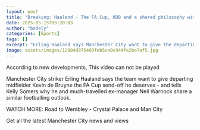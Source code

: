 ```yaml
---
layout: post
title: "Breaking: Haaland - The FA Cup, KDB and a shared philosophy with Warnock"
date: 2025-05-15T05:20:03
author: "badely"
categories: [Sports]
tags: []
excerpt: "Erling Haaland says Manchester City want to give the departing Kevin de Bruyne the FA Cup send-off he deserves - and tells Kelly Somers why he and Nei"
image: assets/images/12984d975469feb5ce0c944fe2be7af5.jpg
---
```


According to new developments, This video can not be played

Manchester City striker Erling Haaland says the team want to give departing midfielder Kevin de Bruyne the FA Cup send-off he deserves - and tells Kelly Somers why he and much-travelled ex-manager Neil Warnock share a similar footballing outlook.

WATCH MORE: Road to Wembley - Crystal Palace and Man City

Get all the latest Manchester City news and views

